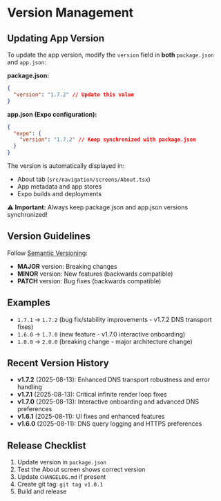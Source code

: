 # Version Management

## Updating App Version

To update the app version, modify the `version` field in **both** `package.json` and `app.json`:

**package.json:**

```json
{
  "version": "1.7.2" // Update this value
}
```

**app.json (Expo configuration):**

```json
{
  "expo": {
    "version": "1.7.2" // Keep synchronized with package.json
  }
}
```

The version is automatically displayed in:

- About tab (`src/navigation/screens/About.tsx`)
- App metadata and app stores
- Expo builds and deployments

**⚠️ Important:** Always keep package.json and app.json versions synchronized!

## Version Guidelines

Follow [Semantic Versioning](https://semver.org/):

- **MAJOR** version: Breaking changes
- **MINOR** version: New features (backwards compatible)
- **PATCH** version: Bug fixes (backwards compatible)

## Examples

- `1.7.1` → `1.7.2` (bug fix/stability improvements - v1.7.2 DNS transport fixes)
- `1.6.0` → `1.7.0` (new feature - v1.7.0 interactive onboarding)
- `1.0.0` → `2.0.0` (breaking change - major architecture change)

## Recent Version History

- **v1.7.2** (2025-08-13): Enhanced DNS transport robustness and error handling
- **v1.7.1** (2025-08-13): Critical infinite render loop fixes
- **v1.7.0** (2025-08-13): Interactive onboarding and advanced DNS preferences
- **v1.6.1** (2025-08-11): UI fixes and enhanced features
- **v1.6.0** (2025-08-11): DNS query logging and HTTPS preferences

## Release Checklist

1. Update version in `package.json`
2. Test the About screen shows correct version
3. Update `CHANGELOG.md` if present
4. Create git tag: `git tag v1.0.1`
5. Build and release
